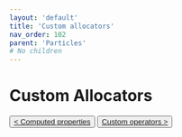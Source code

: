 ```yaml
---
layout: 'default'
title: 'Custom allocators'
nav_order: 102
parent: 'Particles'
# No children
---
```


# Custom Allocators
<button class="btn btn-outline"><a href="/particles/computed-properties.md">< Computed properties</a></button>
<button class="btn btn-outline"><a href="/particles/custom-operators.md">Custom operators ></a></button>

